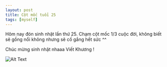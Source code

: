 ```yaml
---
layout: post
title: Cột mốc tuổi 25
tags: [myself]
---
```


Hôm nay đón sinh nhật lần thứ 25. Chạm cột mốc 1/3 cuộc đời, không biết sẽ gồng nổi không nhưng sẽ cố gắng hết sức ^^

Chúc mừng sinh nhật nhaaa Viết Khương !

![Alt Text](https://media.giphy.com/media/WO7X7mNjvDYxLmmpZG/giphy.gif?cid=ecf05e470l8k05tk8gjnuu0incaptetbgnhb1g5o8lfnkods&ep=v1_gifs_search&rid=giphy.gif&ct=gf)